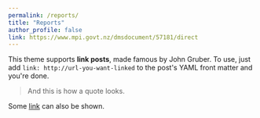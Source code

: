 ```yaml
---
permalink: /reports/
title: "Reports"
author_profile: false
link: https://www.mpi.govt.nz/dmsdocument/57181/direct
---
```



This theme supports **link posts**, made famous by John Gruber. To use, just add `link: http://url-you-want-linked` to the post's YAML front matter and you're done.

> And this is how a quote looks.

Some [link](#) can also be shown.
